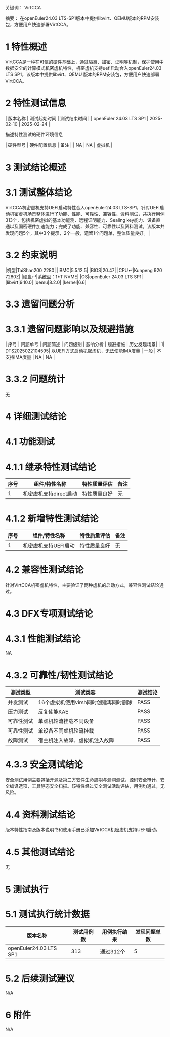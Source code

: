 

关键词： 
VirtCCA

摘要：
在openEuler24.03 LTS-SP1版本中提供libvirt、QEMU版本的RPM安装包，方便用户快速部署VirtCCA。

# 1 特性概述

VirtCCA是一种在可信的硬件基础上，通过隔离、加密、证明等机制，保护使用中数据安全的计算模式机密虚机特性，机密虚机支持uefi启动合入openEuler24.03 LTS SP1，该版本中提供libvirt、QEMU 版本的RPM安装包，方便用户快速部署VirtCCA。

# 2 特性测试信息

| 版本名称 | 测试起始时间 | 测试结束时间 |
|   openEuler 24.03 LTS SP1 |   2025-02-10 |  2025-02-24  |

描述特性测试的硬件环境信息

| 硬件型号 | 硬件配置信息 | 备注 |
|   NA  |  NA |  虚拟机  |

# 3 测试结论概述

# 3.1  测试整体结论
VirtCCA机密虚机支持UEFI启动特性合入openEuler24.03 LTS-SP1，针对UEFI启动机密虚机场景整体进行了功能、性能、可靠性、兼容性、资料测试，共执行用例313个，包括机密虚拟的基本功能测、远程证明能力、Sealing key能力、设备直通以及国密硬件加速能力；完成了功能、兼容性、可靠性以及资料测试。该版本共发现问题5个，其中3个提示，2个一般，遗留1个问题单，整体质量良好。 |


# 3.2  约束说明
|机型|TaiShan200 2280|
|iBMC|5.5.12.5|
|BIOS|20.47|
|CPU↵|Kunpeng 920 7280Z|
|硬盘↵|系统盘：1*T NVME|
|OS|openEuler 24.03 LTS SP1|
|libvirt|9.10.0|
|qemu|8.2.0|
|kernel|6.6|
 

# 3.3  遗留问题分析

# 3.3.1 遗留问题影响以及规避措施
| 序号 | 问题单号 | 问题简述 | 问题级别 | 影响分析 | 规避措施 | 历史发现场景| 
|  1| DTS2025022104595| 以UEFI方式启动机密虚机，无法使能IMA度量 | 一般 |  不支持IMA度量 | NA | NA |

# 3.3.2 问题统计
无

# 4 详细测试结论

# 4.1 功能测试
# 4.1.1 继承特性测试结论

| 序号 | 组件/特性名称 | 特性质量评估 | 备注 |
| -------- | -------- | -------- | -------- |
| 1 | 机密虚机支持direct启动 | 特性质量良好 | 无 |


# 4.1.2 新增特性测试结论

| 序号 | 组件/特性名称 | 特性质量评估 | 备注 |
| -------- | -------- | -------- | -------- |
| 1 | 机密虚机支持UEFI启动| 特性质量良好 | 无 |

# 4.2 兼容性测试结论
针对VirtCCA机密虚机特性，主要验证了两种虚机的启动方式，兼容性测试结论通过。

# 4.3 DFX专项测试结论

# 4.3.1 性能测试结论

NA

# 4.3.2 可靠性/韧性测试结论

| 测试类型  | 测试类容  | 测试结论 |
| -------- | -------- | -------- |
| 并发测试 | 16个虚拟机使用virsh同时创建再同时删除| PASS |
| 压力测试 | 反复使能KAE | PASS |
| 可靠性测试 | 单虚机轮流挂载不同设备 | PASS |
| 可靠性测试 | 单设备不同虚机轮流挂载 | PASS |
| 故障测试 | 宿主机注入故障、虚拟机注入故障 | PASS |

# 4.3.3 安全测试结论
安全测试用例主要包括开源及第三方软件生命周期与漏洞测试，源码安全审计，安全编译选项，工具静态安全扫描。该特性经过安全测试活动评估，用例均通过，无风险。

# 4.4 资料测试结论
版本特性指南及版本说明书和使用手册已添加VirtCCA机密虚机支持UEFI启动。


# 4.5 其他测试结论
无

# 5 测试执行
# 5.1   测试执行统计数据
|         版本名称         | 测试用例数| 用例执行结果  | 发现问题单数 |
| ----------------------- | ---------| --------------| ---------  |
| openEuler24.03 LTS SP1 |    313  |     通过312个  |     5      |


# 5.2   后续测试建议
N/A

# 6 附件
N/A
